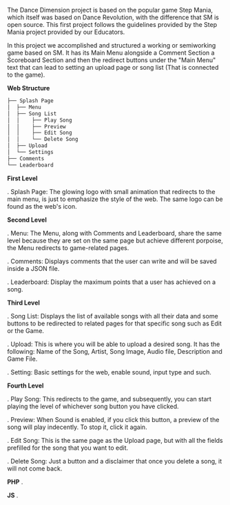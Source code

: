 The Dance Dimension project is based on the popular game Step Mania, which itself was based on Dance Revolution, with the difference that SM is open source. This first project follows the guidelines provided by the Step Mania project provided by our Educators. 

In this project we accomplished and structured a working or semiworking game based on SM. It has its Main Menu alongside a Comment Section a Scoreboard Section and then the redirect buttons under the "Main Menu" text that can lead to setting an upload page or song list (That is connected to the game).

**Web Structure**
```bash
├── Splash Page
│  ├── Menu
│  ├── Song List
│  │    ├── Play Song
│  │    ├── Preview
│  │    ├── Edit Song
│  │    └── Delete Song
│  ├── Upload
│  └── Settings
├── Comments
└── Leaderboard
```

**First Level**

. Splash Page: The glowing logo with small animation that redirects to the main menu, is just to emphasize the style of the web. The same logo can be found as the web's icon.

**Second Level**

. Menu: The Menu, along with Comments and Leaderboard, share the same level because they are set on the same page but achieve different porpoise, the Menu redirects to game-related pages.

. Comments: Displays comments that the user can write and will be saved inside a JSON file.

. Leaderboard: Display the maximum points that a user has achieved on a song.

**Third Level**

. Song List: Displays the list of available songs with all their data and some buttons to be redirected to related pages for that specific song such as Edit or the Game.

. Upload: This is where you will be able to upload a desired song. It has the following: Name of the Song, Artist, Song Image, Audio file, Description and Game File.

. Setting: Basic settings for the web, enable sound, input type and such.

**Fourth Level**

. Play Song: This redirects to the game, and subsequently,  you can start playing the level of whichever song button you have clicked.

. Preview: When Sound is enabled, if you click this button, a preview of the song will play indecently. To stop it, click it again. 

. Edit Song: This is the same page as the Upload page, but with all the fields prefilled for the song that you want to edit.

. Delete Song: Just a button and a disclaimer that once you delete a song, it will not come back.

**PHP**
. 

**JS**
. 